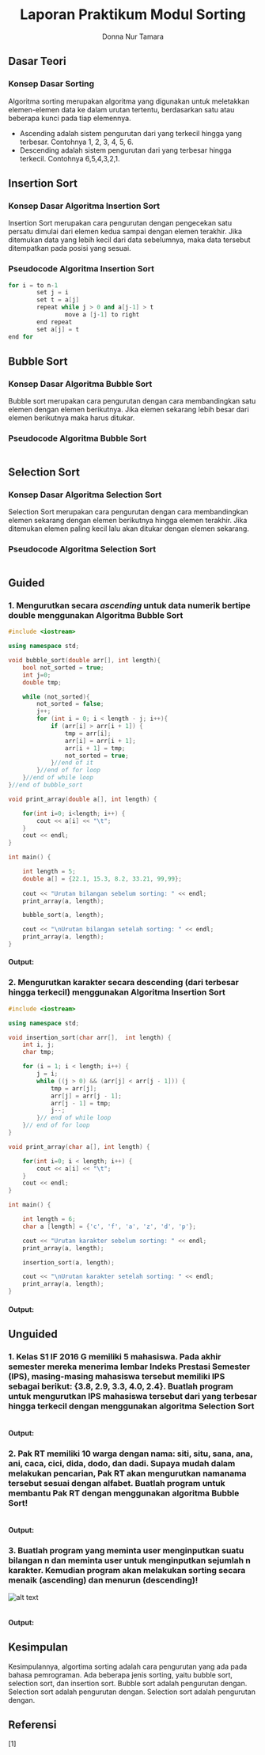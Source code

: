 # <h1 align="center">Laporan Praktikum Modul Sorting</h1>

<p align="center">Donna Nur Tamara</p>

## Dasar Teori
### Konsep Dasar Sorting
Algoritma sorting merupakan algoritma yang digunakan untuk meletakkan elemen-elemen data ke dalam urutan tertentu, berdasarkan satu atau beberapa kunci pada tiap elemennya.
- Ascending adalah sistem pengurutan dari yang terkecil hingga yang terbesar. Contohnya 1, 2, 3, 4, 5, 6.
- Descending adalah sistem pengurutan dari yang terbesar hingga terkecil. Contohnya 6,5,4,3,2,1. 

## Insertion Sort
### Konsep Dasar Algoritma Insertion Sort
Insertion Sort merupakan cara pengurutan dengan pengecekan satu persatu dimulai dari elemen kedua sampai dengan elemen terakhir. Jika ditemukan data yang lebih kecil dari data sebelumnya, maka data tersebut ditempatkan pada posisi yang sesuai. 

### Pseudocode Algoritma Insertion Sort

```C++
for i = to n-1
        set j = i
        set t = a[j]
        repeat while j > 0 and a[j-1] > t
                move a [j-1] to right
        end repeat
        set a[j] = t
end for
```

## Bubble Sort
### Konsep Dasar Algoritma Bubble Sort
Bubble sort merupakan cara pengurutan dengan cara membandingkan satu elemen dengan elemen berikutnya. Jika elemen sekarang lebih besar dari elemen berikutnya maka harus ditukar.

### Pseudocode Algoritma Bubble Sort

```C++

```

## Selection Sort
### Konsep Dasar Algoritma Selection Sort
Selection Sort merupakan cara pengurutan dengan cara membandingkan elemen sekarang dengan elemen berikutnya hingga elemen terakhir. Jika ditemukan elemen paling kecil lalu akan ditukar dengan elemen sekarang.

### Pseudocode Algoritma Selection Sort
```C++

```


## Guided
### 1. Mengurutkan secara *ascending* untuk data numerik bertipe double menggunakan Algoritma Bubble Sort

```C++
#include <iostream>

using namespace std;

void bubble_sort(double arr[], int length){
    bool not_sorted = true;
    int j=0;
    double tmp;

    while (not_sorted){
        not_sorted = false;
        j++;
        for (int i = 0; i < length - j; i++){
            if (arr[i] > arr[i + 1]) {
                tmp = arr[i];
                arr[i] = arr[i + 1];
                arr[i + 1] = tmp;
                not_sorted = true;
            }//end of it
        }//end of for loop
    }//end of while loop
}//end of bubble_sort

void print_array(double a[], int length) {

    for(int i=0; i<length; i++) {
        cout << a[i] << "\t";
    }
    cout << endl;
}

int main() {

    int length = 5;
    double a[] = {22.1, 15.3, 8.2, 33.21, 99,99};
    
    cout << "Urutan bilangan sebelum sorting: " << endl;
    print_array(a, length);

    bubble_sort(a, length);

    cout << "\nUrutan bilangan setelah sorting: " << endl;
    print_array(a, length);
}
```

#### Output:


### 2. Mengurutkan karakter secara descending (dari terbesar hingga terkecil) menggunakan Algoritma Insertion Sort

```C++
#include <iostream>

using namespace std;

void insertion_sort(char arr[],  int length) {
    int i, j;
    char tmp;

    for (i = 1; i < length; i++) {
        j = i;
        while ((j > 0) && (arr[j] < arr[j - 1])) {
            tmp = arr[j];
            arr[j] = arr[j - 1];
            arr[j - 1] = tmp;
            j--;
        }// end of while loop
    }// end of for loop
}

void print_array(char a[], int length) {

    for(int i=0; i < length; i++) {
        cout << a[i] << "\t";
    }
    cout << endl;
}

int main() {

    int length = 6;
    char a [length] = {'c', 'f', 'a', 'z', 'd', 'p'};

    cout << "Urutan karakter sebelum sorting: " << endl;
    print_array(a, length);

    insertion_sort(a, length);

    cout << "\nUrutan karakter setelah sorting: " << endl;
    print_array(a, length);
}
```

#### Output:

## Unguided

### 1. Kelas S1 IF 2016 G memiliki 5 mahasiswa. Pada akhir semester mereka menerima lembar Indeks Prestasi Semester (IPS), masing-masing mahasiswa tersebut memiliki IPS sebagai berikut: {3.8, 2.9, 3.3, 4.0, 2.4}. Buatlah program untuk mengurutkan IPS mahasiswa tersebut dari yang terbesar hingga terkecil dengan menggunakan algoritma Selection Sort

```C++

```

#### Output:


### 2. Pak RT memiliki 10 warga dengan nama: siti, situ, sana, ana, ani, caca, cici, dida, dodo, dan dadi. Supaya mudah dalam melakukan pencarian, Pak RT akan mengurutkan namanama tersebut sesuai dengan alfabet. Buatlah program untuk membantu Pak RT dengan menggunakan algoritma Bubble Sort!

```C++

```

#### Output:


### 3. Buatlah program yang meminta user menginputkan suatu bilangan n dan meminta user untuk menginputkan sejumlah n karakter. Kemudian program akan melakukan sorting secara menaik (ascending) dan menurun (descending)! 
![alt text](image.png)

```C++

```

#### Output:


## Kesimpulan

Kesimpulannya, algortima sorting adalah cara pengurutan yang ada pada bahasa pemrograman. Ada beberapa jenis sorting, yaitu bubble sort, selection sort, dan insertion sort. Bubble sort adalah pengurutan dengan. Selection sort adalah pengurutan dengan. Selection sort adalah pengurutan dengan.

## Referensi

[1] 

